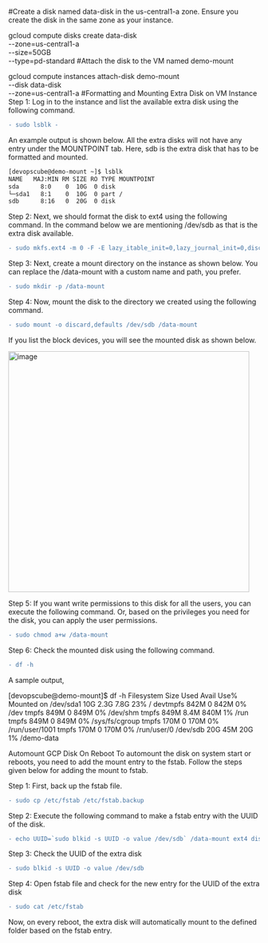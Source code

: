 #Create a disk named data-disk in the us-central1-a zone. Ensure you create the disk in the same zone as your instance.

gcloud compute disks create data-disk \
      --zone=us-central1-a \
      --size=50GB \
      --type=pd-standard
#Attach the disk to the VM named demo-mount

gcloud compute instances attach-disk demo-mount \
  --disk data-disk \
  --zone=us-central1-a 
#Formatting and Mounting Extra Disk on VM Instance
Step 1: Log in to the instance and list the available extra disk using the following command.
```diff
- sudo lsblk -
```
An example output is shown below. All the extra disks will not have any entry under the MOUNTPOINT tab. Here, sdb is the extra disk that has to be formatted and mounted.
```diff
[devopscube@demo-mount ~]$ lsblk
NAME   MAJ:MIN RM SIZE RO TYPE MOUNTPOINT
sda      8:0    0  10G  0 disk 
└─sda1   8:1    0  10G  0 part /
sdb      8:16   0  20G  0 disk
```

Step 2: Next, we should format the disk to ext4 using the following command. In the command below we are mentioning /dev/sdb as that is the extra disk available.
```diff
- sudo mkfs.ext4 -m 0 -F -E lazy_itable_init=0,lazy_journal_init=0,discard /dev/sdb
```

Step 3: Next, create a mount directory on the instance as shown below. You can replace the /data-mount with a custom name and path, you prefer.
```diff
- sudo mkdir -p /data-mount
```

Step 4: Now, mount the disk to the directory we created using the following command.
```diff
- sudo mount -o discard,defaults /dev/sdb /data-mount
```
If you list the block devices, you will see the mounted disk as shown below.

<img width="483" alt="image" src="https://user-images.githubusercontent.com/88643508/148246829-6bdb1dd0-2410-4cfe-86ba-350315a8b020.png">

Step 5: If you want write permissions to this disk for all the users, you can execute the following command. Or, based on the privileges you need for the disk, you can apply the user permissions.
```diff
- sudo chmod a+w /data-mount
```
Step 6: Check the mounted disk using the following command.
```diff
- df -h
```
A sample output,

[devopscube@demo-mount]$ df -h
Filesystem      Size  Used Avail Use% Mounted on
/dev/sda1        10G  2.3G  7.8G  23% /
devtmpfs        842M     0  842M   0% /dev
tmpfs           849M     0  849M   0% /dev/shm
tmpfs           849M  8.4M  840M   1% /run
tmpfs           849M     0  849M   0% /sys/fs/cgroup
tmpfs           170M     0  170M   0% /run/user/1001
tmpfs           170M     0  170M   0% /run/user/0
/dev/sdb         20G   45M   20G   1% /demo-data

Automount GCP Disk On Reboot
To automount the disk on system start or reboots, you need to add the mount entry to the fstab. Follow the steps given below for adding the mount to fstab.

Step 1: First, back up the fstab file.
```diff
- sudo cp /etc/fstab /etc/fstab.backup
```
Step 2: Execute the following command to make a fstab entry with the UUID of the disk.
```diff
- echo UUID=`sudo blkid -s UUID -o value /dev/sdb` /data-mount ext4 discard,defaults,noatime,nofail 0 2 | sudo tee -a /etc/fstab
```
Step 3: Check the UUID of the extra disk
```diff
- sudo blkid -s UUID -o value /dev/sdb
```
Step 4: Open fstab file and check for the new entry for the UUID of the extra disk
```diff
- sudo cat /etc/fstab
```
Now, on every reboot, the extra disk will automatically mount to the defined folder based on the fstab entry.
